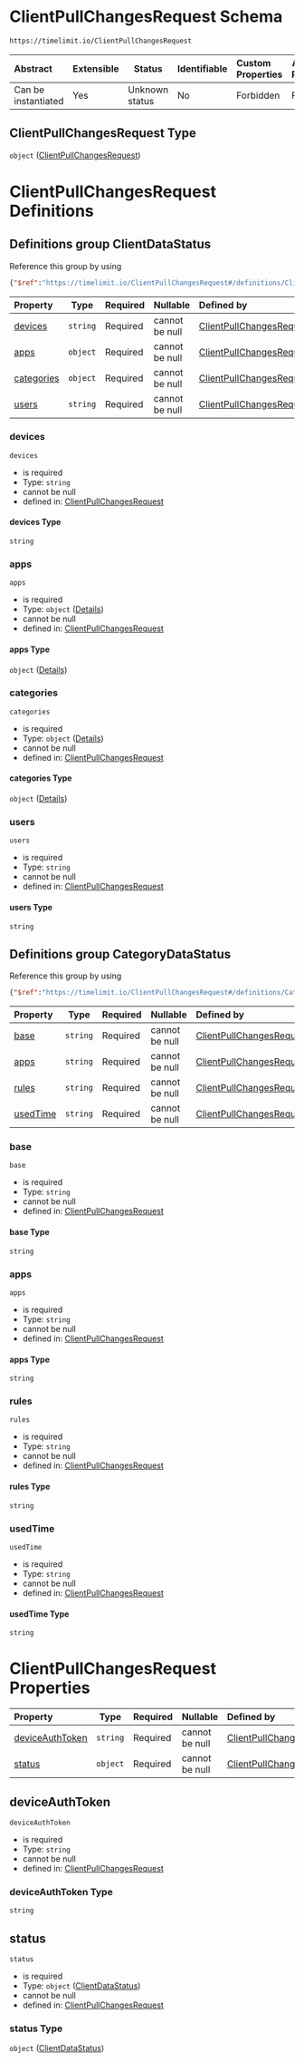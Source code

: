 # ClientPullChangesRequest Schema

```txt
https://timelimit.io/ClientPullChangesRequest
```




| Abstract            | Extensible | Status         | Identifiable | Custom Properties | Additional Properties | Access Restrictions | Defined In                                                                                          |
| :------------------ | ---------- | -------------- | ------------ | :---------------- | --------------------- | ------------------- | --------------------------------------------------------------------------------------------------- |
| Can be instantiated | Yes        | Unknown status | No           | Forbidden         | Forbidden             | none                | [ClientPullChangesRequest.schema.json](ClientPullChangesRequest.schema.json "open original schema") |

## ClientPullChangesRequest Type

`object` ([ClientPullChangesRequest](clientpullchangesrequest.md))

# ClientPullChangesRequest Definitions

## Definitions group ClientDataStatus

Reference this group by using

```json
{"$ref":"https://timelimit.io/ClientPullChangesRequest#/definitions/ClientDataStatus"}
```

| Property                  | Type     | Required | Nullable       | Defined by                                                                                                                                                                                                          |
| :------------------------ | -------- | -------- | -------------- | :------------------------------------------------------------------------------------------------------------------------------------------------------------------------------------------------------------------ |
| [devices](#devices)       | `string` | Required | cannot be null | [ClientPullChangesRequest](clientpullchangesrequest-definitions-clientdatastatus-properties-devices.md "https&#x3A;//timelimit.io/ClientPullChangesRequest#/definitions/ClientDataStatus/properties/devices")       |
| [apps](#apps)             | `object` | Required | cannot be null | [ClientPullChangesRequest](clientpullchangesrequest-definitions-clientdatastatus-properties-apps.md "https&#x3A;//timelimit.io/ClientPullChangesRequest#/definitions/ClientDataStatus/properties/apps")             |
| [categories](#categories) | `object` | Required | cannot be null | [ClientPullChangesRequest](clientpullchangesrequest-definitions-clientdatastatus-properties-categories.md "https&#x3A;//timelimit.io/ClientPullChangesRequest#/definitions/ClientDataStatus/properties/categories") |
| [users](#users)           | `string` | Required | cannot be null | [ClientPullChangesRequest](clientpullchangesrequest-definitions-clientdatastatus-properties-users.md "https&#x3A;//timelimit.io/ClientPullChangesRequest#/definitions/ClientDataStatus/properties/users")           |

### devices




`devices`

-   is required
-   Type: `string`
-   cannot be null
-   defined in: [ClientPullChangesRequest](clientpullchangesrequest-definitions-clientdatastatus-properties-devices.md "https&#x3A;//timelimit.io/ClientPullChangesRequest#/definitions/ClientDataStatus/properties/devices")

#### devices Type

`string`

### apps




`apps`

-   is required
-   Type: `object` ([Details](clientpullchangesrequest-definitions-clientdatastatus-properties-apps.md))
-   cannot be null
-   defined in: [ClientPullChangesRequest](clientpullchangesrequest-definitions-clientdatastatus-properties-apps.md "https&#x3A;//timelimit.io/ClientPullChangesRequest#/definitions/ClientDataStatus/properties/apps")

#### apps Type

`object` ([Details](clientpullchangesrequest-definitions-clientdatastatus-properties-apps.md))

### categories




`categories`

-   is required
-   Type: `object` ([Details](clientpullchangesrequest-definitions-clientdatastatus-properties-categories.md))
-   cannot be null
-   defined in: [ClientPullChangesRequest](clientpullchangesrequest-definitions-clientdatastatus-properties-categories.md "https&#x3A;//timelimit.io/ClientPullChangesRequest#/definitions/ClientDataStatus/properties/categories")

#### categories Type

`object` ([Details](clientpullchangesrequest-definitions-clientdatastatus-properties-categories.md))

### users




`users`

-   is required
-   Type: `string`
-   cannot be null
-   defined in: [ClientPullChangesRequest](clientpullchangesrequest-definitions-clientdatastatus-properties-users.md "https&#x3A;//timelimit.io/ClientPullChangesRequest#/definitions/ClientDataStatus/properties/users")

#### users Type

`string`

## Definitions group CategoryDataStatus

Reference this group by using

```json
{"$ref":"https://timelimit.io/ClientPullChangesRequest#/definitions/CategoryDataStatus"}
```

| Property              | Type     | Required | Nullable       | Defined by                                                                                                                                                                                                          |
| :-------------------- | -------- | -------- | -------------- | :------------------------------------------------------------------------------------------------------------------------------------------------------------------------------------------------------------------ |
| [base](#base)         | `string` | Required | cannot be null | [ClientPullChangesRequest](clientpullchangesrequest-definitions-categorydatastatus-properties-base.md "https&#x3A;//timelimit.io/ClientPullChangesRequest#/definitions/CategoryDataStatus/properties/base")         |
| [apps](#apps)         | `string` | Required | cannot be null | [ClientPullChangesRequest](clientpullchangesrequest-definitions-categorydatastatus-properties-apps.md "https&#x3A;//timelimit.io/ClientPullChangesRequest#/definitions/CategoryDataStatus/properties/apps")         |
| [rules](#rules)       | `string` | Required | cannot be null | [ClientPullChangesRequest](clientpullchangesrequest-definitions-categorydatastatus-properties-rules.md "https&#x3A;//timelimit.io/ClientPullChangesRequest#/definitions/CategoryDataStatus/properties/rules")       |
| [usedTime](#usedTime) | `string` | Required | cannot be null | [ClientPullChangesRequest](clientpullchangesrequest-definitions-categorydatastatus-properties-usedtime.md "https&#x3A;//timelimit.io/ClientPullChangesRequest#/definitions/CategoryDataStatus/properties/usedTime") |

### base




`base`

-   is required
-   Type: `string`
-   cannot be null
-   defined in: [ClientPullChangesRequest](clientpullchangesrequest-definitions-categorydatastatus-properties-base.md "https&#x3A;//timelimit.io/ClientPullChangesRequest#/definitions/CategoryDataStatus/properties/base")

#### base Type

`string`

### apps




`apps`

-   is required
-   Type: `string`
-   cannot be null
-   defined in: [ClientPullChangesRequest](clientpullchangesrequest-definitions-categorydatastatus-properties-apps.md "https&#x3A;//timelimit.io/ClientPullChangesRequest#/definitions/CategoryDataStatus/properties/apps")

#### apps Type

`string`

### rules




`rules`

-   is required
-   Type: `string`
-   cannot be null
-   defined in: [ClientPullChangesRequest](clientpullchangesrequest-definitions-categorydatastatus-properties-rules.md "https&#x3A;//timelimit.io/ClientPullChangesRequest#/definitions/CategoryDataStatus/properties/rules")

#### rules Type

`string`

### usedTime




`usedTime`

-   is required
-   Type: `string`
-   cannot be null
-   defined in: [ClientPullChangesRequest](clientpullchangesrequest-definitions-categorydatastatus-properties-usedtime.md "https&#x3A;//timelimit.io/ClientPullChangesRequest#/definitions/CategoryDataStatus/properties/usedTime")

#### usedTime Type

`string`

# ClientPullChangesRequest Properties

| Property                            | Type     | Required | Nullable       | Defined by                                                                                                                                                          |
| :---------------------------------- | -------- | -------- | -------------- | :------------------------------------------------------------------------------------------------------------------------------------------------------------------ |
| [deviceAuthToken](#deviceAuthToken) | `string` | Required | cannot be null | [ClientPullChangesRequest](clientpullchangesrequest-properties-deviceauthtoken.md "https&#x3A;//timelimit.io/ClientPullChangesRequest#/properties/deviceAuthToken") |
| [status](#status)                   | `object` | Required | cannot be null | [ClientPullChangesRequest](clientpullchangesrequest-definitions-clientdatastatus.md "https&#x3A;//timelimit.io/ClientPullChangesRequest#/properties/status")        |

## deviceAuthToken




`deviceAuthToken`

-   is required
-   Type: `string`
-   cannot be null
-   defined in: [ClientPullChangesRequest](clientpullchangesrequest-properties-deviceauthtoken.md "https&#x3A;//timelimit.io/ClientPullChangesRequest#/properties/deviceAuthToken")

### deviceAuthToken Type

`string`

## status




`status`

-   is required
-   Type: `object` ([ClientDataStatus](clientpullchangesrequest-definitions-clientdatastatus.md))
-   cannot be null
-   defined in: [ClientPullChangesRequest](clientpullchangesrequest-definitions-clientdatastatus.md "https&#x3A;//timelimit.io/ClientPullChangesRequest#/properties/status")

### status Type

`object` ([ClientDataStatus](clientpullchangesrequest-definitions-clientdatastatus.md))

